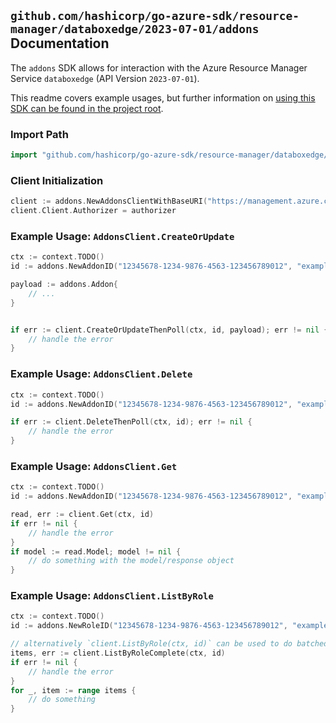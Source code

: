 
## `github.com/hashicorp/go-azure-sdk/resource-manager/databoxedge/2023-07-01/addons` Documentation

The `addons` SDK allows for interaction with the Azure Resource Manager Service `databoxedge` (API Version `2023-07-01`).

This readme covers example usages, but further information on [using this SDK can be found in the project root](https://github.com/hashicorp/go-azure-sdk/tree/main/docs).

### Import Path

```go
import "github.com/hashicorp/go-azure-sdk/resource-manager/databoxedge/2023-07-01/addons"
```


### Client Initialization

```go
client := addons.NewAddonsClientWithBaseURI("https://management.azure.com")
client.Client.Authorizer = authorizer
```


### Example Usage: `AddonsClient.CreateOrUpdate`

```go
ctx := context.TODO()
id := addons.NewAddonID("12345678-1234-9876-4563-123456789012", "example-resource-group", "dataBoxEdgeDeviceValue", "roleValue", "addonValue")

payload := addons.Addon{
	// ...
}


if err := client.CreateOrUpdateThenPoll(ctx, id, payload); err != nil {
	// handle the error
}
```


### Example Usage: `AddonsClient.Delete`

```go
ctx := context.TODO()
id := addons.NewAddonID("12345678-1234-9876-4563-123456789012", "example-resource-group", "dataBoxEdgeDeviceValue", "roleValue", "addonValue")

if err := client.DeleteThenPoll(ctx, id); err != nil {
	// handle the error
}
```


### Example Usage: `AddonsClient.Get`

```go
ctx := context.TODO()
id := addons.NewAddonID("12345678-1234-9876-4563-123456789012", "example-resource-group", "dataBoxEdgeDeviceValue", "roleValue", "addonValue")

read, err := client.Get(ctx, id)
if err != nil {
	// handle the error
}
if model := read.Model; model != nil {
	// do something with the model/response object
}
```


### Example Usage: `AddonsClient.ListByRole`

```go
ctx := context.TODO()
id := addons.NewRoleID("12345678-1234-9876-4563-123456789012", "example-resource-group", "dataBoxEdgeDeviceValue", "roleValue")

// alternatively `client.ListByRole(ctx, id)` can be used to do batched pagination
items, err := client.ListByRoleComplete(ctx, id)
if err != nil {
	// handle the error
}
for _, item := range items {
	// do something
}
```
